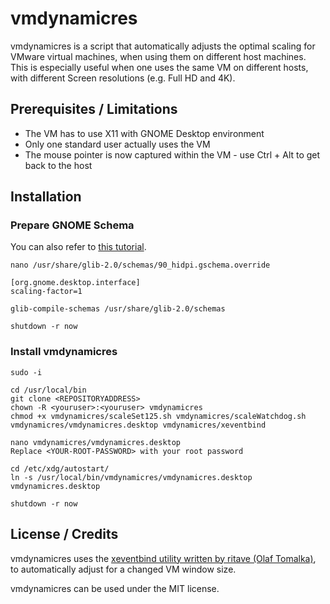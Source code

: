 # vmdynamicres

vmdynamicres is a script that automatically adjusts the optimal scaling for VMware virtual machines, when using them on different host machines.
This is especially useful when one uses the same VM on different hosts, with different Screen resolutions (e.g. Full HD and 4K).

## Prerequisites / Limitations

- The VM has to use X11 with GNOME Desktop environment
- Only one standard user actually uses the VM
- The mouse pointer is now captured within the VM - use Ctrl + Alt to get back to the host

## Installation

### Prepare GNOME Schema

You can also refer to [this tutorial](https://kaanlabs.com/ubuntu-set-scaling-factor-to-200-percent).

```
nano /usr/share/glib-2.0/schemas/90_hidpi.gschema.override

[org.gnome.desktop.interface]
scaling-factor=1

glib-compile-schemas /usr/share/glib-2.0/schemas

shutdown -r now
```

### Install vmdynamicres

```
sudo -i

cd /usr/local/bin
git clone <REPOSITORYADDRESS>
chown -R <youruser>:<youruser> vmdynamicres
chmod +x vmdynamicres/scaleSet125.sh vmdynamicres/scaleWatchdog.sh vmdynamicres/vmdynamicres.desktop vmdynamicres/xeventbind

nano vmdynamicres/vmdynamicres.desktop
Replace <YOUR-ROOT-PASSWORD> with your root password

cd /etc/xdg/autostart/
ln -s /usr/local/bin/vmdynamicres/vmdynamicres.desktop vmdynamicres.desktop

shutdown -r now
```

## License / Credits

vmdynamicres uses the [xeventbind utility written by ritave (Olaf Tomalka)](https://github.com/ritave/xeventbind), to automatically adjust for a changed VM window size.

vmdynamicres can be used under the MIT license.
